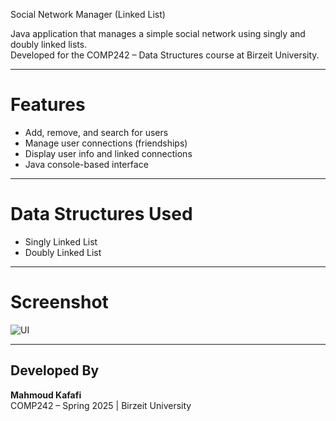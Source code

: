  Social Network Manager (Linked List)

Java application that manages a simple social network using singly and doubly linked lists.  
Developed for the COMP242 – Data Structures course at Birzeit University.

---

# Features
- Add, remove, and search for users
- Manage user connections (friendships)
- Display user info and linked connections
- Java console-based interface

---

# Data Structures Used
- Singly Linked List
- Doubly Linked List

---

# Screenshot
![UI](./assets/main-ui.png)

---

##  Developed By
**Mahmoud Kafafi**  
COMP242 – Spring 2025 | Birzeit University
